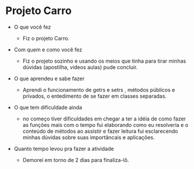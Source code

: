 # Projeto Carro
- O que você fez
	- Fiz o projeto Carro.

- Com quem e como você fez
	- Fiz o projeto sozinho e usando os meios que tinha para tirar minhas dúvidas (apostilha, videos aulas) pude concluir.

- O que aprendeu e sabe fazer
	- Aprendi o funcionamento de getrs e setrs , métodos públicos e privados, o entedimento de se fazer em classes separadas.

- O que tem dificuldade ainda
	- no começo tiver dificuldades em chegar a ter a idéia de como fazer as funções mais com o tempo fui elaborando como eu resolveria e o conteúdo de métodos ao assistir e fazer leitura fui esclarecendo minhas dúvidas sobre suas importâncais e aplicações.

- Quanto tempo levou pra fazer a atividade
	- Demorei em torno de 2 dias para finaliza-lô.